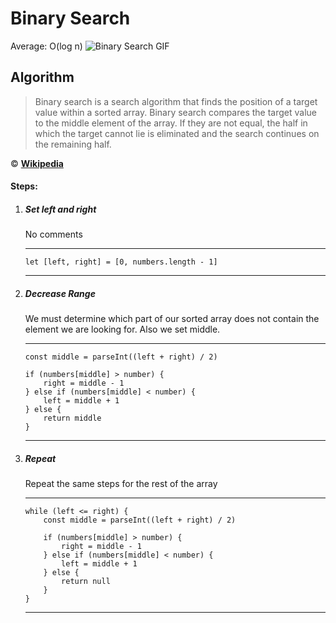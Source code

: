 # Binary Search

Average: O(log n)
![Binary Search GIF](https://upload.wikimedia.org/wikipedia/commons/c/c1/Binary-search-work.gif)

## Algorithm

> Binary search is a search algorithm that finds the position of a target value within a sorted array. Binary search compares the target value to the middle element of the array. If they are not equal, the half in which the target cannot lie is eliminated and the search continues on the remaining half.

© [**Wikipedia**](https://en.wikipedia.org/wiki/Binary_search_algorithm)

#### Steps:

1.  ##### Set left and right

    No comments

    ***

        let [left, right] = [0, numbers.length - 1]

    ***

2.  ##### Decrease Range

    We must determine which part of our sorted array does not contain the element we are looking for. Also we set middle.

    ***

        const middle = parseInt((left + right) / 2)

        if (numbers[middle] > number) {
            right = middle - 1
        } else if (numbers[middle] < number) {
            left = middle + 1
        } else {
            return middle
        }

    ***

3.  ##### Repeat

    Repeat the same steps for the rest of the array

    ***

        while (left <= right) {
            const middle = parseInt((left + right) / 2)

            if (numbers[middle] > number) {
                right = middle - 1
            } else if (numbers[middle] < number) {
                left = middle + 1
            } else {
                return null
            }
        }

    ***
